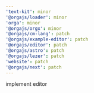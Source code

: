```yaml
---
'text-kit': minor
'@orgajs/loader': minor
'orga': minor
'@orgajs/orgx': minor
'@orgajs/cm-lang': patch
'@orgajs/example-editor': patch
'@orgajs/editor': patch
'@orgajs/astro': patch
'@orgajs/lezer': patch
'website': patch
'@orgajs/next': patch
---
```


implement editor
